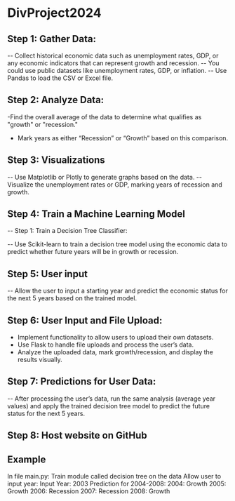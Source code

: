 # DivProject2024

Step 1: Gather Data:
---------------------
-- Collect historical economic data such as unemployment rates, GDP, or any economic indicators that can represent growth and recession.
-- You could use public datasets like unemployment rates, GDP, or inflation.
--  Use Pandas to load the CSV or Excel file.


Step 2: Analyze Data:
---------------------

-Find the overall average of the data to determine what qualifies as "growth" or "recession."
- Mark years as either “Recession” or “Growth” based on this comparison.

Step 3: Visualizations
---------------------
-- Use Matplotlib or Plotly to generate graphs based on the data.
-- Visualize the unemployment rates or GDP, marking years of recession and growth.

Step 4: Train a Machine Learning Model
---------------------

-- Step 1: Train a Decision Tree Classifier:

-- Use Scikit-learn to train a decision tree model using the economic data to predict whether future years will be in growth or recession.

Step 5: User input
---------------------

-- Allow the user to input a starting year and predict the economic status for the next 5 years based on the trained model.

Step 6: User Input and File Upload:
---------------------

- Implement functionality to allow users to upload their own datasets.
- Use Flask to handle file uploads and process the user’s data.
- Analyze the uploaded data, mark growth/recession, and display the results visually.

Step 7: Predictions for User Data:
---------------------
-- After processing the user’s data, run the same analysis (average year values) and apply the trained decision tree model to predict the future status for the next 5 years.

Step 8: Host website on GitHub
---------------------

Example
--------
In file main.py:
Train module called decision tree  on the data
Allow user to input year:
Input Year: 2003
Prediction for 2004-2008: 
2004: Growth
2005: Growth
2006: Recession
2007: Recession
2008: Growth
